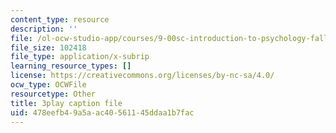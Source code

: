 ```yaml
---
content_type: resource
description: ''
file: /ol-ocw-studio-app/courses/9-00sc-introduction-to-psychology-fall-2011/478eefb49a5aac40561145ddaa1b7fac_SjjGiqf96rI.srt
file_size: 102418
file_type: application/x-subrip
learning_resource_types: []
license: https://creativecommons.org/licenses/by-nc-sa/4.0/
ocw_type: OCWFile
resourcetype: Other
title: 3play caption file
uid: 478eefb4-9a5a-ac40-5611-45ddaa1b7fac
---
```

